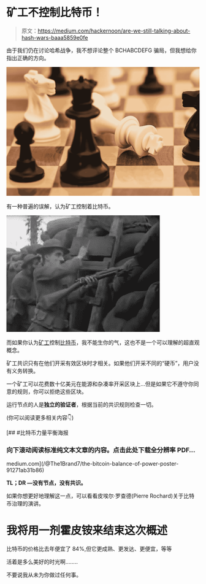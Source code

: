 # 矿工不控制比特币！

> 原文：<https://medium.com/hackernoon/are-we-still-talking-about-hash-wars-baaa5859e0fe>

由于我们仍在讨论哈希战争，我不想评论整个 BCHABCDEFG 骗局，但我想给你指出正确的方向。

![](img/ca1d618c7a5d0ad02f7537151a0739d9.png)

有一种普遍的误解，认为矿工控制着比特币。

![](img/5f2574345e6713529b3c063dd7254faa.png)

而如果你认为[矿工](https://hackernoon.com/tagged/miners)控制[比特币](https://hackernoon.com/tagged/bitcoin)，我不能生你的气，这也不是一个可以理解的超直观概念。

矿工共识只有在他们开采有效区块时才相关。如果他们开采不同的“硬币”，用户没有义务转换。

一个矿工可以花费数十亿美元在能源和杂凑率开采区块上…但是如果它不遵守你同意的规则，你可以拒绝这些区块。

运行节点的人是**独立的验证者**，根据当前的共识规则检查一切。

(你可以阅读更多相关内容👇)

[](/@The1Brand7/the-bitcoin-balance-of-power-poster-91271ab31b86) [## #比特币力量平衡海报

### 向下滚动阅读标准纯文本文章的内容。点击此处下载全分辨率 PDF…

medium.com](/@The1Brand7/the-bitcoin-balance-of-power-poster-91271ab31b86) 

**TL；DR —没有节点，没有共识。**

如果你想更好地理解这一点，可以看看皮埃尔·罗查德(Pierre Rochard)关于比特币治理的演讲。

# 我将用一剂霍皮铵来结束这次概述

比特币的价格比去年便宜了 84%,但它更成熟、更发达、更便宜，等等

活着是多么美好的时光啊……..

不要说我从未为你做过任何事。
